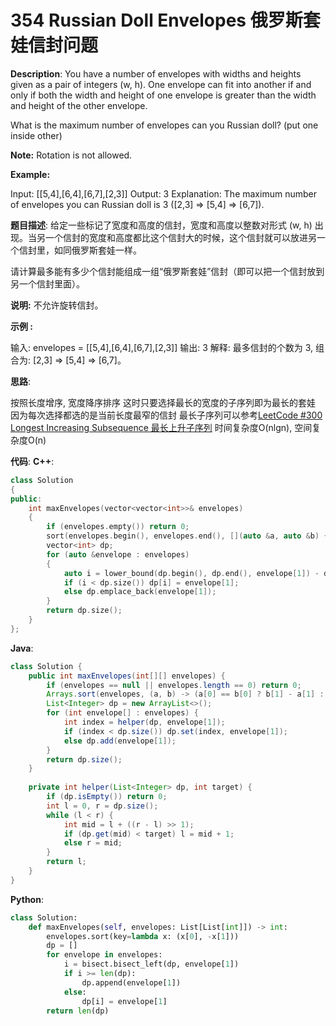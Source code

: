 # 354 Russian Doll Envelopes 俄罗斯套娃信封问题

__Description__:
You have a number of envelopes with widths and heights given as a pair of integers (w, h). One envelope can fit into another if and only if both the width and height of one envelope is greater than the width and height of the other envelope.

What is the maximum number of envelopes can you Russian doll? (put one inside other)

__Note:__
Rotation is not allowed.

__Example:__

Input: [[5,4],[6,4],[6,7],[2,3]]
Output: 3
Explanation: The maximum number of envelopes you can Russian doll is 3 ([2,3] => [5,4] => [6,7]).

__题目描述__:
给定一些标记了宽度和高度的信封，宽度和高度以整数对形式 (w, h) 出现。当另一个信封的宽度和高度都比这个信封大的时候，这个信封就可以放进另一个信封里，如同俄罗斯套娃一样。

请计算最多能有多少个信封能组成一组“俄罗斯套娃”信封（即可以把一个信封放到另一个信封里面）。

__说明:__
不允许旋转信封。

__示例 :__

输入: envelopes = [[5,4],[6,4],[6,7],[2,3]]
输出: 3
解释: 最多信封的个数为 3, 组合为: [2,3] => [5,4] => [6,7]。

__思路__:

按照长度增序, 宽度降序排序
这时只要选择最长的宽度的子序列即为最长的套娃
因为每次选择都选的是当前长度最窄的信封
最长子序列可以参考[LeetCode #300 Longest Increasing Subsequence 最长上升子序列](https://www.jianshu.com/p/96bfca1e204f)
时间复杂度O(nlgn), 空间复杂度O(n)

__代码__:
__C++__:

```C++
class Solution 
{
public:
    int maxEnvelopes(vector<vector<int>>& envelopes) 
    {
        if (envelopes.empty()) return 0;
        sort(envelopes.begin(), envelopes.end(), [](auto &a, auto &b) { return a[0] == b[0] ? a[1] > b[1] : a[0] < b[0]; });
        vector<int> dp;
        for (auto &envelope : envelopes)
        {
            auto i = lower_bound(dp.begin(), dp.end(), envelope[1]) - dp.begin();
            if (i < dp.size()) dp[i] = envelope[1];
            else dp.emplace_back(envelope[1]);
        }
        return dp.size();
    }
};
```

__Java__:

```Java
class Solution {
    public int maxEnvelopes(int[][] envelopes) {
        if (envelopes == null || envelopes.length == 0) return 0;
        Arrays.sort(envelopes, (a, b) -> (a[0] == b[0] ? b[1] - a[1] : a[0] - b[0]));
        List<Integer> dp = new ArrayList<>();
        for (int envelope[] : envelopes) {
            int index = helper(dp, envelope[1]);
            if (index < dp.size()) dp.set(index, envelope[1]);
            else dp.add(envelope[1]);
        }
        return dp.size();
    }
    
    private int helper(List<Integer> dp, int target) {
        if (dp.isEmpty()) return 0;
        int l = 0, r = dp.size();
        while (l < r) {
            int mid = l + ((r - l) >> 1);
            if (dp.get(mid) < target) l = mid + 1;
            else r = mid;
        }
        return l;
    }
}
```

__Python__:

```Python
class Solution:
    def maxEnvelopes(self, envelopes: List[List[int]]) -> int:
        envelopes.sort(key=lambda x: (x[0], -x[1]))
        dp = []
        for envelope in envelopes:
            i = bisect.bisect_left(dp, envelope[1])
            if i >= len(dp):
                dp.append(envelope[1])
            else:
                dp[i] = envelope[1]
        return len(dp)
```
